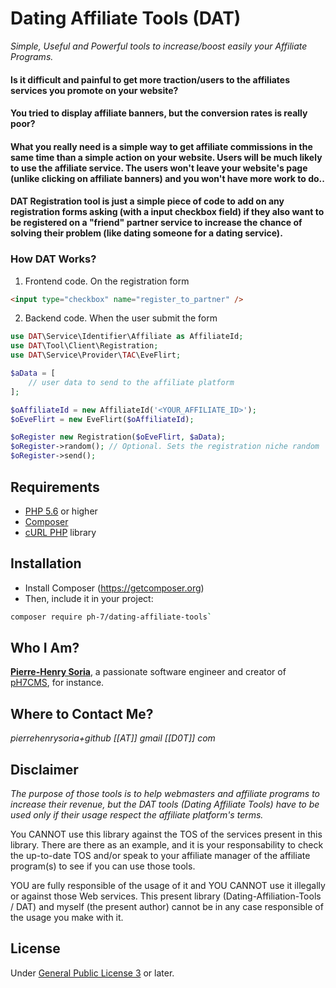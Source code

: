 # Dating Affiliate Tools (DAT)

*Simple, Useful and Powerful tools to increase/boost easily your Affiliate Programs.*

#### Is it difficult and painful to get more traction/users to the affiliates services you promote on your website?

#### You tried to display affiliate banners, but the conversion rates is really poor?

#### What you really need is a simple way to get affiliate commissions in the same time than a simple action on your website. Users will be much likely to use the affiliate service. The users won't leave your website's page (unlike clicking on affiliate banners) and you won't have more work to do..

#### **DAT Registration** tool is just a simple piece of code to add on any registration forms asking (with a input checkbox field) if they also want to be registered on a "friend" partner service to increase the chance of solving their problem (like dating someone for a dating service).

### How DAT Works?

1. Frontend code. On the registration form
```html
<input type="checkbox" name="register_to_partner" />
```


2. Backend code. When the user submit the form
```php
use DAT\Service\Identifier\Affiliate as AffiliateId;
use DAT\Tool\Client\Registration;
use DAT\Service\Provider\TAC\EveFlirt;

$aData = [
    // user data to send to the affiliate platform
];

$oAffiliateId = new AffiliateId('<YOUR_AFFILIATE_ID>');
$oEveFlirt = new EveFlirt($oAffiliateId);

$oRegister new Registration($oEveFlirt, $aData);
$oRegister->random(); // Optional. Sets the registration niche random
$oRegister->send();
```


## Requirements

* [PHP 5.6](http://php.net) or higher
* [Composer](https://getcomposer.org)
* [cURL PHP](http://php.net/manual/en/book.curl.php) library

##  Installation

* Install Composer (https://getcomposer.org)
* Then, include it in your project:
```bash
composer require ph-7/dating-affiliate-tools`
 ```
 
 
## Who I Am?

**[Pierre-Henry Soria](http://ph7.me)**, a passionate software engineer and creator of [pH7CMS](https://github.com/pH7Software/pH7-Social-Dating-CMS), for instance.


## Where to Contact Me?

*pierrehenrysoria+github [[AT]] gmail [[D0T]] com*


## Disclaimer

*The purpose of those tools is to help webmasters and affiliate programs to increase their revenue, but the DAT tools (Dating Affiliate Tools) have to be used only if their usage respect the affiliate platform's terms.*

You CANNOT use this library against the TOS of the services present in this library.
There are there as an example, and it is your responsability to check the up-to-date TOS and/or speak to your affiliate manager of the affiliate program(s) to see if you can use those tools.

YOU are fully responsible of the usage of it and YOU CANNOT use it illegally or against those Web services. This present library (Dating-Affiliation-Tools / DAT) and myself (the present author) cannot be in any case responsible of the usage you make with it.


## License

Under [General Public License 3](http://www.gnu.org/licenses/gpl.html) or later.